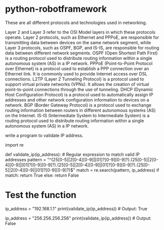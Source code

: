 # python-robotframework

These are all different protocols and technologies used in networking.

Layer 2 and Layer 3 refer to the OSI Model layers in which these protocols operate. Layer 2 protocols, such as Ethernet and PPPoE, are responsible for transmitting data between devices on the same network segment, while Layer 3 protocols, such as OSPF, BGP, and IS-IS, are responsible for routing data between different network segments.
OSPF (Open Shortest Path First) is a routing protocol used to distribute routing information within a single autonomous system (AS) in a IP network.
PPPoE (Point-to-Point Protocol over Ethernet) is a protocol used to establish a PPP connection over an Ethernet link. It is commonly used to provide Internet access over DSL connections.
L2TP (Layer 2 Tunneling Protocol) is a protocol used to support virtual private networks (VPNs). It allows the creation of virtual point-to-point connections through the use of tunneling.
DHCP (Dynamic Host Configuration Protocol) is a protocol used to automatically assign IP addresses and other network configuration information to devices on a network.
BGP (Border Gateway Protocol) is a protocol used to exchange routing information between routers in different autonomous systems (AS) on the Internet.
IS-IS (Intermediate System to Intermediate System) is a routing protocol used to distribute routing information within a single autonomous system (AS) in a IP network.


write a program to validate IP address.

import re

def validate_ip(ip_address):
    # Regular expression to match valid IP addresses
    pattern = "^(25[0-5]|2[0-4][0-9]|[01]?[0-9][0-9]?)\.(25[0-5]|2[0-4][0-9]|[01]?[0-9][0-9]?)\.(25[0-5]|2[0-4][0-9]|[01]?[0-9][0-9]?)\.(25[0-5]|2[0-4][0-9]|[01]?[0-9][0-9]?)$"
    match = re.search(pattern, ip_address)
    if match:
        return True
    else:
        return False

# Test the function
ip_address = "192.168.1.1"
print(validate_ip(ip_address)) # Output: True

ip_address = "256.256.256.256"
print(validate_ip(ip_address)) # Output: False
